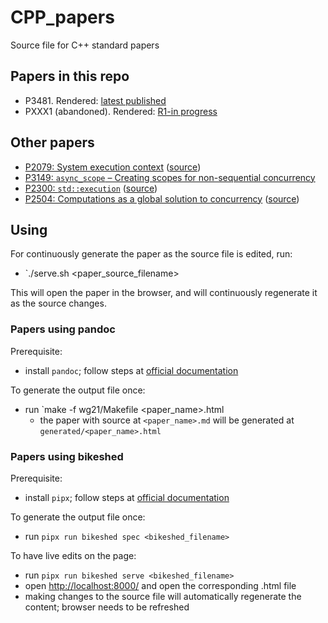 # CPP_papers
Source file for C++ standard papers

## Papers in this repo
- P3481. Rendered: [latest published](https://html-preview.github.io/?url=https://github.com/lucteo/CPP_papers/blob/main/P3481.html)
- PXXX1 (abandoned). Rendered: [R1-in progress](https://html-preview.github.io/?url=https://github.com/lucteo/CPP_papers/blob/main/generated/PXXX1_abandoned.html)


## Other papers
- [P2079: System execution context](https://wg21.link/P2079) ([source](https://github.com/LeeHowes/CPP/blob/master/paper_framework_sources/p2079_system_execution_context.bs))
- [P3149: `async_scope` – Creating scopes for non-sequential concurrency](https://wg21.link/P3149)
- [P2300: `std::execution`](https://wg21.link/P2300) ([source](https://github.com/cplusplus/sender-receiver/blob/main/execution.bs))
- [P2504: Computations as a global solution to concurrency](https://wg21.link/P2504) ([source](https://github.com/lucteo/computations_solve_concurrency))

## Using

For continuously generate the paper as the source file is edited, run:
- `./serve.sh <paper_source_filename>

This will open the paper in the browser, and will continuously regenerate it as the source changes.

### Papers using pandoc

Prerequisite:
- install `pandoc`; follow steps at [official documentation](https://pandoc.org/installing.html)

To generate the output file once:
- run `make -f wg21/Makefile <paper_name>.html
  - the paper with source at `<paper_name>.md` will be generated at `generated/<paper_name>.html`

### Papers using bikeshed

Prerequisite:
- install `pipx`; follow steps at [official documentation](https://pipx.pypa.io/latest/installation/#installing-pipx)

To generate the output file once:
- run `pipx run bikeshed spec <bikeshed_filename>`

To have live edits on the page:
- run `pipx run bikeshed serve <bikeshed_filename>`
- open [http://localhost:8000/](http://localhost:8000/) and open the corresponding .html file
- making changes to the source file will automatically regenerate the content; browser needs to be refreshed

